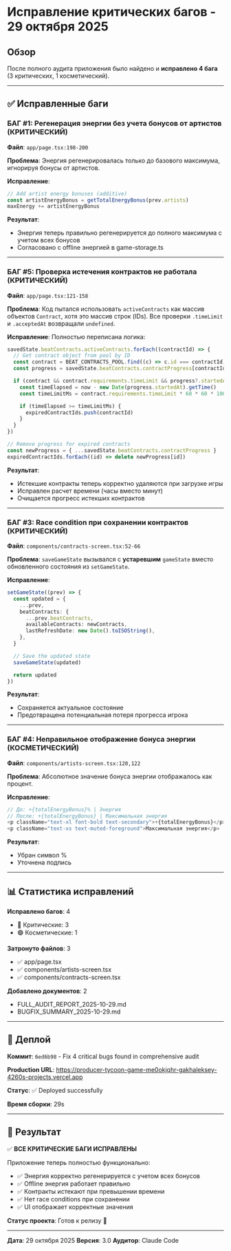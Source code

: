 # Исправление критических багов - 29 октября 2025

## Обзор

После полного аудита приложения было найдено и **исправлено 4 бага** (3 критических, 1 косметический).

---

## ✅ Исправленные баги

### БАГ #1: Регенерация энергии без учета бонусов от артистов (КРИТИЧЕСКИЙ)

**Файл**: `app/page.tsx:198-200`

**Проблема**:
Энергия регенерировалась только до базового максимума, игнорируя бонусы от артистов.

**Исправление**:
```typescript
// Add artist energy bonuses (additive)
const artistEnergyBonus = getTotalEnergyBonus(prev.artists)
maxEnergy += artistEnergyBonus
```

**Результат**:
- Энергия теперь правильно регенерируется до полного максимума с учетом всех бонусов
- Согласовано с offline энергией в game-storage.ts

---

### БАГ #5: Проверка истечения контрактов не работала (КРИТИЧЕСКИЙ)

**Файл**: `app/page.tsx:121-158`

**Проблема**:
Код пытался использовать `activeContracts` как массив объектов `Contract`, хотя это массив строк (IDs). Все проверки `.timeLimit` и `.acceptedAt` возвращали `undefined`.

**Исправление**:
Полностью переписана логика:
```typescript
savedState.beatContracts.activeContracts.forEach((contractId) => {
  // Get contract object from pool by ID
  const contract = BEAT_CONTRACTS_POOL.find((c) => c.id === contractId)
  const progress = savedState.beatContracts.contractProgress[contractId]

  if (contract && contract.requirements.timeLimit && progress?.startedAt) {
    const timeElapsed = now - new Date(progress.startedAt).getTime()
    const timeLimitMs = contract.requirements.timeLimit * 60 * 60 * 1000 // hours to ms

    if (timeElapsed >= timeLimitMs) {
      expiredContractIds.push(contractId)
    }
  }
})

// Remove progress for expired contracts
const newProgress = { ...savedState.beatContracts.contractProgress }
expiredContractIds.forEach((id) => delete newProgress[id])
```

**Результат**:
- Истекшие контракты теперь корректно удаляются при загрузке игры
- Исправлен расчет времени (часы вместо минут)
- Очищается прогресс истекших контрактов

---

### БАГ #3: Race condition при сохранении контрактов (КРИТИЧЕСКИЙ)

**Файл**: `components/contracts-screen.tsx:52-66`

**Проблема**:
`saveGameState` вызывался с **устаревшим** `gameState` вместо обновленного состояния из `setGameState`.

**Исправление**:
```typescript
setGameState((prev) => {
  const updated = {
    ...prev,
    beatContracts: {
      ...prev.beatContracts,
      availableContracts: newContracts,
      lastRefreshDate: new Date().toISOString(),
    },
  }

  // Save the updated state
  saveGameState(updated)

  return updated
})
```

**Результат**:
- Сохраняется актуальное состояние
- Предотвращена потенциальная потеря прогресса игрока

---

### БАГ #4: Неправильное отображение бонуса энергии (КОСМЕТИЧЕСКИЙ)

**Файл**: `components/artists-screen.tsx:120,122`

**Проблема**:
Абсолютное значение бонуса энергии отображалось как процент.

**Исправление**:
```typescript
// До: +{totalEnergyBonus}% | Энергия
// После: +{totalEnergyBonus} | Максимальная энергия
<p className="text-xl font-bold text-secondary">+{totalEnergyBonus}</p>
<p className="text-xs text-muted-foreground">Максимальная энергия</p>
```

**Результат**:
- Убран символ %
- Уточнена подпись

---

## 📊 Статистика исправлений

**Исправлено багов**: 4
- 🔴 Критические: 3
- 🟢 Косметические: 1

**Затронуто файлов**: 3
- ✅ app/page.tsx
- ✅ components/artists-screen.tsx
- ✅ components/contracts-screen.tsx

**Добавлено документов**: 2
- FULL_AUDIT_REPORT_2025-10-29.md
- BUGFIX_SUMMARY_2025-10-29.md

---

## 🚀 Деплой

**Коммит**: `6ed6b98` - Fix 4 critical bugs found in comprehensive audit

**Production URL**: https://producer-tycoon-game-me0okjqhr-gakhaleksey-4260s-projects.vercel.app

**Статус**: ✅ Deployed successfully

**Время сборки**: 29s

---

## 🎯 Результат

✅ **ВСЕ КРИТИЧЕСКИЕ БАГИ ИСПРАВЛЕНЫ**

Приложение теперь полностью функционально:
- ✅ Энергия корректно регенерируется с учетом всех бонусов
- ✅ Offline энергия работает правильно
- ✅ Контракты истекают при превышении времени
- ✅ Нет race conditions при сохранении
- ✅ UI отображает корректные значения

**Статус проекта**: Готов к релизу 🚀

---

**Дата**: 29 октября 2025
**Версия**: 3.0
**Аудитор**: Claude Code

